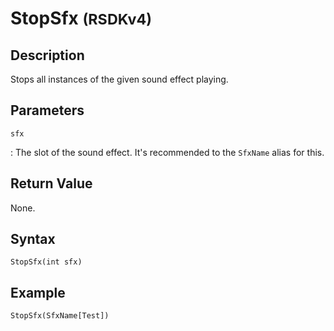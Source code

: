 # StopSfx <small>(RSDKv4)</small>

## Description
Stops all instances of the given sound effect playing.

## Parameters
`sfx`

:   The slot of the sound effect. It's recommended to the `SfxName` alias for this.

## Return Value
None.

## Syntax
```
StopSfx(int sfx)
```

## Example
```
StopSfx(SfxName[Test])
```